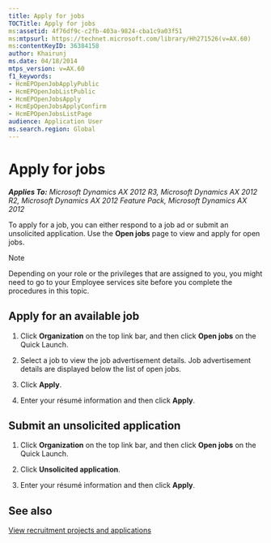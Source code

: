 ```yaml
---
title: Apply for jobs
TOCTitle: Apply for jobs
ms:assetid: 4f76df9c-c2fb-403a-9824-cba1c9a03f51
ms:mtpsurl: https://technet.microsoft.com/library/Hh271526(v=AX.60)
ms:contentKeyID: 36384158
author: Khairunj
ms.date: 04/18/2014
mtps_version: v=AX.60
f1_keywords:
- HcmEPOpenJobApplyPublic
- HcmEPOpenJobListPublic
- HcmEPOpenJobsApply
- HcmEpOpenJobsApplyConfirm
- HcmEPOpenJobsListPage
audience: Application User
ms.search.region: Global
---
```


# Apply for jobs 


_**Applies To:** Microsoft Dynamics AX 2012 R3, Microsoft Dynamics AX 2012 R2, Microsoft Dynamics AX 2012 Feature Pack, Microsoft Dynamics AX 2012_

To apply for a job, you can either respond to a job ad or submit an unsolicited application. Use the **Open jobs** page to view and apply for open jobs.


> [!NOTE]
> <P>Depending on your role or the privileges that are assigned to you, you might need to go to your Employee services site before you complete the procedures in this topic.</P>



## Apply for an available job

1.  Click **Organization** on the top link bar, and then click **Open jobs** on the Quick Launch.

2.  Select a job to view the job advertisement details. Job advertisement details are displayed below the list of open jobs.

3.  Click **Apply**.

4.  Enter your résumé information and then click **Apply**.

## Submit an unsolicited application

1.  Click **Organization** on the top link bar, and then click **Open jobs** on the Quick Launch.

2.  Click **Unsolicited application**.

3.  Enter your résumé information and then click **Apply**.

## See also

[View recruitment projects and applications](view-recruitment-projects-and-applications.md)

  


